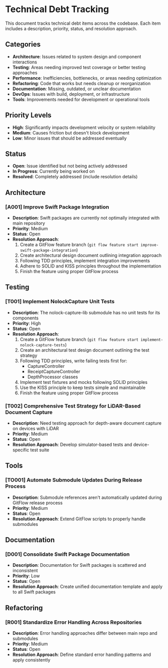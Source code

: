# Technical Debt Tracking

This document tracks technical debt items across the codebase. Each item includes a description, priority, status, and resolution approach.

## Categories
- **Architecture**: Issues related to system design and component interactions
- **Testing**: Areas needing improved test coverage or better testing approaches
- **Performance**: Inefficiencies, bottlenecks, or areas needing optimization
- **Refactoring**: Code that works but needs cleanup or reorganization
- **Documentation**: Missing, outdated, or unclear documentation
- **DevOps**: Issues with build, deployment, or infrastructure
- **Tools**: Improvements needed for development or operational tools

## Priority Levels
- **High**: Significantly impacts development velocity or system reliability
- **Medium**: Causes friction but doesn't block development
- **Low**: Minor issues that should be addressed eventually

## Status
- **Open**: Issue identified but not being actively addressed
- **In Progress**: Currently being worked on
- **Resolved**: Completely addressed (include resolution details)

## Architecture

### [A001] Improve Swift Package Integration
- **Description**: Swift packages are currently not optimally integrated with main repository
- **Priority**: Medium
- **Status**: Open
- **Resolution Approach**: 
  1. Create a GitFlow feature branch (`git flow feature start improve-swift-package-integration`)
  2. Create architectural design document outlining integration approach
  3. Following TDD principles, implement integration improvements
  4. Adhere to SOLID and KISS principles throughout the implementation
  5. Finish the feature using proper GitFlow process

## Testing

### [T001] Implement NolockCapture Unit Tests
- **Description**: The nolock-capture-lib submodule has no unit tests for its components
- **Priority**: High
- **Status**: Open
- **Resolution Approach**: 
  1. Create a GitFlow feature branch (`git flow feature start implement-nolock-capture-tests`)
  2. Create an architectural test design document outlining the test strategy
  3. Following TDD principles, write failing tests first for:
     - CaptureController
     - ReceiptCaptureController
     - DepthProcessor classes
  4. Implement test fixtures and mocks following SOLID principles
  5. Use the KISS principle to keep tests simple and maintainable
  6. Finish the feature using proper GitFlow process

### [T002] Comprehensive Test Strategy for LiDAR-Based Document Capture
- **Description**: Need testing approach for depth-aware document capture on devices with LiDAR
- **Priority**: Medium
- **Status**: Open
- **Resolution Approach**: Develop simulator-based tests and device-specific test suite

## Tools

### [TO001] Automate Submodule Updates During Release Process
- **Description**: Submodule references aren't automatically updated during GitFlow release process
- **Priority**: Medium
- **Status**: Open
- **Resolution Approach**: Extend GitFlow scripts to properly handle submodules

## Documentation

### [D001] Consolidate Swift Package Documentation
- **Description**: Documentation for Swift packages is scattered and inconsistent
- **Priority**: Low
- **Status**: Open
- **Resolution Approach**: Create unified documentation template and apply to all Swift packages

## Refactoring

### [R001] Standardize Error Handling Across Repositories
- **Description**: Error handling approaches differ between main repo and submodules
- **Priority**: Medium
- **Status**: Open
- **Resolution Approach**: Define standard error handling patterns and apply consistently